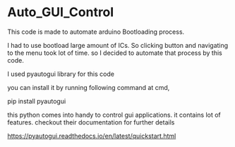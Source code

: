 # Auto_GUI_Control

This code is made to automate arduino Bootloading process.

I had to use bootload large amount of ICs. So clicking button and navigating to the menu took lot of time. so I decided to automate that process by this code.

I used pyautogui library for this code

you can install it by running following command at cmd,

pip install pyautogui

this python comes into handy to control gui applications. it contains lot of features. checkout their documentation for further details

https://pyautogui.readthedocs.io/en/latest/quickstart.html
